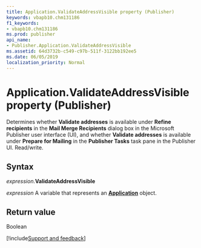 ```yaml
---
title: Application.ValidateAddressVisible property (Publisher)
keywords: vbapb10.chm131186
f1_keywords:
- vbapb10.chm131186
ms.prod: publisher
api_name:
- Publisher.Application.ValidateAddressVisible
ms.assetid: 64d3732b-c549-c97b-511f-3122bb192ee5
ms.date: 06/05/2019
localization_priority: Normal
---
```



# Application.ValidateAddressVisible property (Publisher)

Determines whether **Validate addresses** is available under **Refine recipients** in the **Mail Merge Recipients** dialog box in the Microsoft Publisher user interface (UI), and whether **Validate addresses** is available under **Prepare for Mailing** in the **Publisher Tasks** task pane in the Publisher UI. Read/write.


## Syntax

_expression_.**ValidateAddressVisible**

_expression_ A variable that represents an **[Application](Publisher.Application.md)** object.


## Return value

Boolean




[!include[Support and feedback](~/includes/feedback-boilerplate.md)]